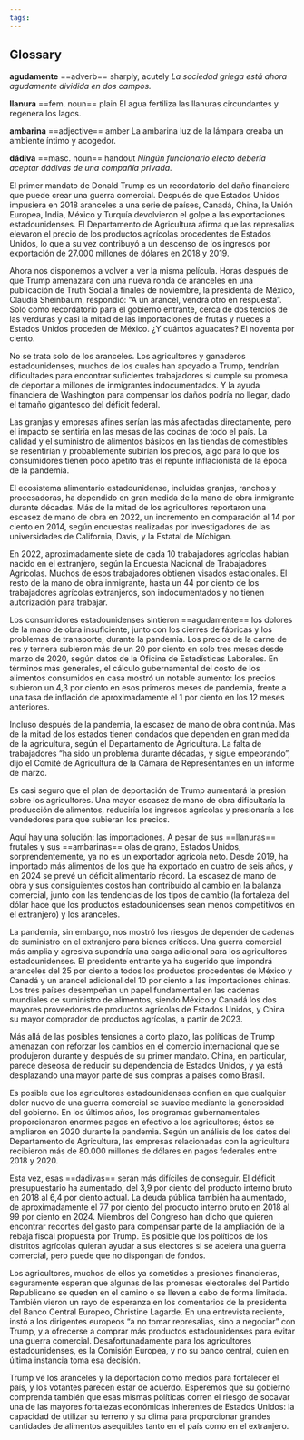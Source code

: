 ```yaml
---
tags: 
---
```

## Glossary

**agudamente** ==adverb== sharply, acutely
*La sociedad griega está ahora agudamente dividida en dos campos.*

**llanura** ==fem. noun== plain
El agua fertiliza las llanuras circundantes y regenera los lagos.

**ambarina** ==adjective== amber
La ambarina luz de la lámpara creaba un ambiente íntimo y acogedor.

**dádiva** ==masc. noun== handout
*Ningún funcionario electo debería aceptar dádivas de una compañía privada.*

El primer mandato de Donald Trump es un recordatorio del daño financiero que puede crear una guerra comercial. Después de que Estados Unidos impusiera en 2018 aranceles a una serie de países, Canadá, China, la Unión Europea, India, México y Turquía devolvieron el golpe a las exportaciones estadounidenses. El Departamento de Agricultura afirma que las represalias elevaron el precio de los productos agrícolas procedentes de Estados Unidos, lo que a su vez contribuyó a un descenso de los ingresos por exportación de 27.000 millones de dólares en 2018 y 2019.

Ahora nos disponemos a volver a ver la misma película. Horas después de que Trump amenazara con una nueva ronda de aranceles en una publicación de Truth Social a finales de noviembre, la presidenta de México, Claudia Sheinbaum, respondió: “A un arancel, vendrá otro en respuesta”. Solo como recordatorio para el gobierno entrante, cerca de dos tercios de las verduras y casi la mitad de las importaciones de frutas y nueces a Estados Unidos proceden de México. ¿Y cuántos aguacates? El noventa por ciento.

No se trata solo de los aranceles. Los agricultores y ganaderos estadounidenses, muchos de los cuales han apoyado a Trump, tendrían dificultades para encontrar suficientes trabajadores si cumple su promesa de deportar a millones de inmigrantes indocumentados. Y la ayuda financiera de Washington para compensar los daños podría no llegar, dado el tamaño gigantesco del déficit federal.

Las granjas y empresas afines serían las más afectadas directamente, pero el impacto se sentiría en las mesas de las cocinas de todo el país. La calidad y el suministro de alimentos básicos en las tiendas de comestibles se resentirían y probablemente subirían los precios, algo para lo que los consumidores tienen poco apetito tras el repunte inflacionista de la época de la pandemia.

El ecosistema alimentario estadounidense, incluidas granjas, ranchos y procesadoras, ha dependido en gran medida de la mano de obra inmigrante durante décadas. Más de la mitad de los agricultores reportaron una escasez de mano de obra en 2022, un incremento en comparación al 14 por ciento en 2014, según encuestas realizadas por investigadores de las universidades de California, Davis, y la Estatal de Míchigan.

En 2022, aproximadamente siete de cada 10 trabajadores agrícolas habían nacido en el extranjero, según la Encuesta Nacional de Trabajadores Agrícolas. Muchos de esos trabajadores obtienen visados estacionales. El resto de la mano de obra inmigrante, hasta un 44 por ciento de los trabajadores agrícolas extranjeros, son indocumentados y no tienen autorización para trabajar.

Los consumidores estadounidenses sintieron ==agudamente== los dolores de la mano de obra insuficiente, junto con los cierres de fábricas y los problemas de transporte, durante la pandemia. Los precios de la carne de res y ternera subieron más de un 20 por ciento en solo tres meses desde marzo de 2020, según datos de la Oficina de Estadísticas Laborales. En términos más generales, el cálculo gubernamental del costo de los alimentos consumidos en casa mostró un notable aumento: los precios subieron un 4,3 por ciento en esos primeros meses de pandemia, frente a una tasa de inflación de aproximadamente el 1 por ciento en los 12 meses anteriores.

Incluso después de la pandemia, la escasez de mano de obra continúa. Más de la mitad de los estados tienen condados que dependen en gran medida de la agricultura, según el Departamento de Agricultura. La falta de trabajadores “ha sido un problema durante décadas, y sigue empeorando”, dijo el Comité de Agricultura de la Cámara de Representantes en un informe de marzo.

Es casi seguro que el plan de deportación de Trump aumentará la presión sobre los agricultores. Una mayor escasez de mano de obra dificultaría la producción de alimentos, reduciría los ingresos agrícolas y presionaría a los vendedores para que subieran los precios.

Aquí hay una solución: las importaciones. A pesar de sus ==llanuras== frutales y sus ==ambarinas== olas de grano, Estados Unidos, sorprendentemente, ya no es un exportador agrícola neto. Desde 2019, ha importado más alimentos de los que ha exportado en cuatro de seis años, y en 2024 se prevé un déficit alimentario récord. La escasez de mano de obra y sus consiguientes costos han contribuido al cambio en la balanza comercial, junto con las tendencias de los tipos de cambio (la fortaleza del dólar hace que los productos estadounidenses sean menos competitivos en el extranjero) y los aranceles.

La pandemia, sin embargo, nos mostró los riesgos de depender de cadenas de suministro en el extranjero para bienes críticos. Una guerra comercial más amplia y agresiva supondría una carga adicional para los agricultores estadounidenses. El presidente entrante ya ha sugerido que impondrá aranceles del 25 por ciento a todos los productos procedentes de México y Canadá y un arancel adicional del 10 por ciento a las importaciones chinas. Los tres países desempeñan un papel fundamental en las cadenas mundiales de suministro de alimentos, siendo México y Canadá los dos mayores proveedores de productos agrícolas de Estados Unidos, y China su mayor comprador de productos agrícolas, a partir de 2023.

Más allá de las posibles tensiones a corto plazo, las políticas de Trump amenazan con reforzar los cambios en el comercio internacional que se produjeron durante y después de su primer mandato. China, en particular, parece deseosa de reducir su dependencia de Estados Unidos, y ya está desplazando una mayor parte de sus compras a países como Brasil.

Es posible que los agricultores estadounidenses confíen en que cualquier dolor nuevo de una guerra comercial se suavice mediante la generosidad del gobierno. En los últimos años, los programas gubernamentales proporcionaron enormes pagos en efectivo a los agricultores; éstos se ampliaron en 2020 durante la pandemia. Según un análisis de los datos del Departamento de Agricultura, las empresas relacionadas con la agricultura recibieron más de 80.000 millones de dólares en pagos federales entre 2018 y 2020.

Esta vez, esas ==dádivas== serán más difíciles de conseguir. El déficit presupuestario ha aumentado, del 3,9 por ciento del producto interno bruto en 2018 al 6,4 por ciento actual. La deuda pública también ha aumentado, de aproximadamente el 77 por ciento del producto interno bruto en 2018 al 99 por ciento en 2024. Miembros del Congreso han dicho que quieren encontrar recortes del gasto para compensar parte de la ampliación de la rebaja fiscal propuesta por Trump. Es posible que los políticos de los distritos agrícolas quieran ayudar a sus electores si se acelera una guerra comercial, pero puede que no dispongan de fondos.

Los agricultores, muchos de ellos ya sometidos a presiones financieras, seguramente esperan que algunas de las promesas electorales del Partido Republicano se queden en el camino o se lleven a cabo de forma limitada. También vieron un rayo de esperanza en los comentarios de la presidenta del Banco Central Europeo, Christine Lagarde. En una entrevista reciente, instó a los dirigentes europeos “a no tomar represalias, sino a negociar” con Trump, y a ofrecerse a comprar más productos estadounidenses para evitar una guerra comercial. Desafortunadamente para los agricultores estadounidenses, es la Comisión Europea, y no su banco central, quien en última instancia toma esa decisión.

Trump ve los aranceles y la deportación como medios para fortalecer el país, y los votantes parecen estar de acuerdo. Esperemos que su gobierno comprenda también que esas mismas políticas corren el riesgo de socavar una de las mayores fortalezas económicas inherentes de Estados Unidos: la capacidad de utilizar su terreno y su clima para proporcionar grandes cantidades de alimentos asequibles tanto en el país como en el extranjero.